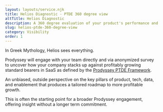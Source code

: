 ```yaml
---
layout: layouts/service.njk
title: Helios Diagnostic - PTDE 360 degree view
altTitle: Helios Diagnostic
description: A 360 degree evaluation of your product's performance and profitable potential.
slug: helios-ptde-360-degree-view
category: Visibility
order: 1
---
```

In Greek Mythology, Helios sees everything.

Prodyssey will engage with your team directly and via anonymized survey to uncover how your company stacks up against profitably growing standard bearers in SaaS as defined by the [Prodyssey PTDE Framework](/ptde-framework/).

An unbiased, outside perspective on the key pillars of product, tech, data, and enablement that produces a tailored roadmap to more profitable growth.

This is often the starting point for a broader Prodyssey engagement, offering insight without a longer term commitment.